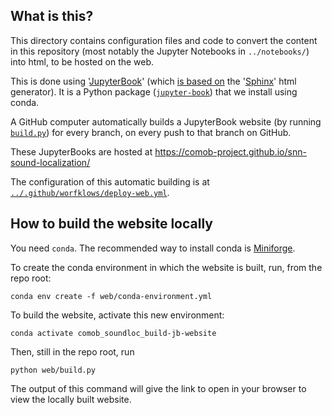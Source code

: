 
## What is this?

This directory contains configuration files and code to convert the content in this repository
(most notably the Jupyter Notebooks in `../notebooks/`) 
into html, to be hosted on the web.

This is done using '[JupyterBook](https://jupyterbook.org/)'
(which [is based on](https://jupyterbook.org/explain/sphinx.html)
the '[Sphinx](https://www.sphinx-doc.org)' html generator).
It is a Python package
([`jupyter-book`](https://github.com/executablebooks/jupyter-book))
that we install using conda.

A GitHub computer automatically builds a JupyterBook website
(by running [`build.py`](build.py)) for every branch,
on every push to that branch on GitHub.

These JupyterBooks are hosted at https://comob-project.github.io/snn-sound-localization/

The configuration of this automatic building is at
[`../.github/worfklows/deploy-web.yml`](../.github/worfklows/deploy-web.yml).



## How to build the website locally

You need `conda`.
The recommended way to install conda is [Miniforge](https://github.com/conda-forge/miniforge).

To create the conda environment in which the website is built, run, from the repo root:
```
conda env create -f web/conda-environment.yml
```

To build the website, activate this new environment:
```
conda activate comob_soundloc_build-jb-website
```
Then, still in the repo root, run
```
python web/build.py
```
The output of this command will give the link to open in your browser
to view the locally built website.
